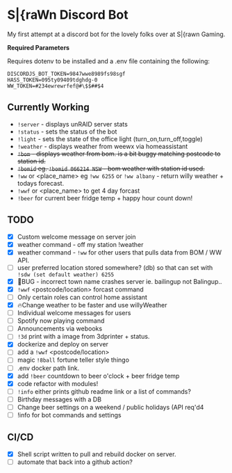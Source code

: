 # S|{raWn Discord Bot

My first attempt at a discord bot for the lovely folks over at S|{rawn Gaming.

**Required Parameters**

Requires dotenv to be installed and a .env file containing the following:

```
DISCORDJS_BOT_TOKEN=9847wwe8989fs98sgf
HASS_TOKEN=095ty09409tdghdg-0
WW_TOKEN=#234ewrewrfef@#\$$##$4
```

## Currently Working

- `!server` - displays unRAID server stats
- `!status` <new bot status> - sets the status of the bot
- `!light` <command> - sets the state of the office light (turn_on,turn_off,toggle)
- `!weather` - displays weather from weewx via homeassistant
- ~~`!bom` <postcode> - displays weather from bom. is a bit buggy matching postcode to station id.~~
- ~~`!bomid` <stationid> <STATE> eg. `!bomid 066214 NSW` - bom weather with station id used.~~
- `!ww` <postcode> or <place_name> eg `!ww 6255` or `!ww albany` - return willy weather + todays forecast.
- `!wwf` <postcode> or <place_name> to get 4 day forcast
- `!beer` for current beer fridge temp + happy hour count down!

## TODO

- [x] Custom welcome message on server join
- [x] weather command - off my station !weather
- [x] weather command - `!ww` for other users that pulls data from BOM / WW API.
- [ ] user preferred location stored somewhere? (db) so that can set with` !sdw (set default weather) 6255`
- [x] :bug:BUG - incorrect town name crashes server ie. bailingup not Balingup..
- [x] `!wwf` <postcode/location> forcast command
- [ ] Only certain roles can control home assistant
- [x] :fire:Change weather to be faster and use willyWeather
- [ ] Individual welcome messages for users
- [ ] Spotify now playing command
- [ ] Announcements via webooks
- [ ] `!3d` print with a image from 3dprinter + status.
- [x] dockerize and deploy on server
- [ ] add a `!wwf` <postcode/location> <day>
- [ ] magic `!8ball` fortune teller style thingo
- [ ] .env docker path link.
- [x] add `!beer` countdown to beer o'clock + beer fridge temp
- [x] code refactor with modules!
- [ ] `!info` either prints github readme link or a list of commands?
- [ ] Birthday messages with a DB
- [ ] Change beer settings on a weekend / public holidays (API req'd4
- [ ] !info for bot commands and settings

## CI/CD

- [x] Shell script written to pull and rebuild docker on server.
- [ ] automate that back into a github action?
